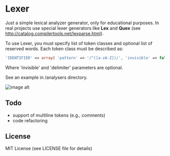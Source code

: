 # Lexer

Just a simple lexical analyzer generator, only for educational purposes. In real projects use special lexer generators like **Lex** and **Quex** (see http://catalog.compilertools.net/lexparse.html).

To use Lexer, you must specify list of token classes and optional list of reserved words.
Each token class must be described as:
```php
'IDENTIFIER' => array( 'pattern' => '/^([a-zA-Z])/', 'invisible' => false, 'delimiter' => false )
```
Where 'invisible' and 'delimiter' parameters are optional.

See an example in /analysers directory.

![image alt][1]
## Todo
 - support of multiline tokens (e.g., comments)
 - code refactoring

## License
MIT License (see LICENSE file for details)

[1]: https://raw.github.com/FedorKurilov/lexer/master/la.png
